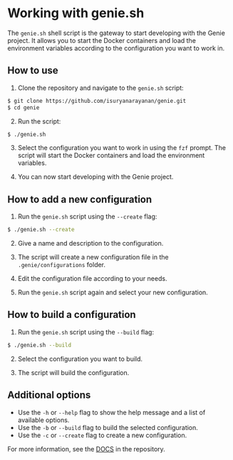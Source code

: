 # Working with genie.sh

The `genie.sh` shell script is the gateway to start developing with the Genie project. It allows you to start the Docker containers and load the environment variables according to the configuration you want to work in.

## How to use

1. Clone the repository and navigate to the `genie.sh` script:

```bash
$ git clone https://github.com/isuryanarayanan/genie.git
$ cd genie
```

2. Run the script:

```bash
$ ./genie.sh
```

3. Select the configuration you want to work in using the `fzf` prompt. The script will start the Docker containers and load the environment variables.

4. You can now start developing with the Genie project.

## How to add a new configuration

1. Run the `genie.sh` script using the `--create` flag:

```bash
$ ./genie.sh --create
```

2. Give a name and description to the configuration.

3. The script will create a new configuration file in the `.genie/configurations` folder.

4. Edit the configuration file according to your needs.

5. Run the `genie.sh` script again and select your new configuration.

## How to build a configuration

1. Run the `genie.sh` script using the `--build` flag:

```bash
$ ./genie.sh --build
```

2. Select the configuration you want to build.

3. The script will build the configuration.

## Additional options

- Use the `-h` or `--help` flag to show the help message and a list of available options.
- Use the `-b` or `--build` flag to build the selected configuration.
- Use the `-c` or `--create` flag to create a new configuration.

For more information, see the [DOCS](https://github.com/isuryanarayanan/genie/docs/) in the repository.
